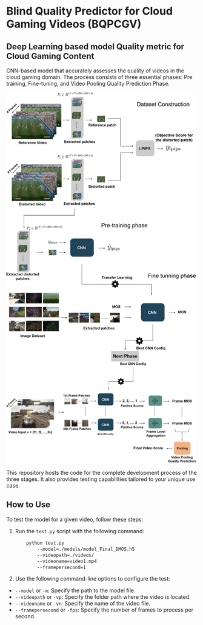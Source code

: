 # Blind Quality Predictor for Cloud Gaming Videos (BQPCGV)

## Deep Learning based model Quality metric for Cloud Gaming Content


CNN-based model that accurately assesses the quality of videos in the cloud gaming domain. 
The process consists of three essential phases: Pre training, Fine-tuning, and Video Pooling Quality Prediction Phase.

<img src="images/phase1_2.png" alt="Comprehensive Overview of the Proposed Approach: Exploring the Initial Two Stages" width="500">
<img src="images/video_phase.png" alt="Comprehensive Overview of the Proposed Approach: Exploring The Video Pooling Quality Prediction Stage" width="500">
<!-- ![Comprehensive Overview of the Proposed Approach: Exploring the Initial Two Stages](images/phase1_2.png) -->
<!-- ![Comprehensive Overview of the Proposed Approach: Exploring The Video Pooling Quality Prediction Stage](images/video_phase.png) -->

This repository hosts the code for the complete development process of the three stages. It also provides testing capabilities tailored to your unique use case.

## How to Use

To test the model for a given video, follow these steps:

1. Run the `test.py` script with the following command:

    ```shell
        python test.py 
            --model=./models/model_Final_DMOS.h5 
            --videopath=./videos/ 
            --videoname=video1.mp4 
            --framepersecond=1
    ```

2. Use the following command-line options to configure the test:

- `--model` or `-m`: Specify the path to the model file.
- `--videopath` or `-vp`: Specify the folder path where the video is located.
- `--videoname` or `-vn`: Specify the name of the video file.
- `--framepersecond` or `-fps`: Specify the number of frames to process per second.



<!-- ## How To Use

    - To test the model for a given video follow this process:
    <pre>
        python test.py 
            --model=./models/model_Final_DMOS.h5 
            --videopath=./videos/
            --videoname=video1.mp4 
            -framepersecond=1
    </pre>
    - --model or -m to select the model
    - --videopath or -vp for the video path folder
    - --videoname or -vn for the video name
    - --framepersecond or -fps for the number of frame per second to take -->
